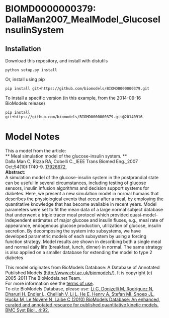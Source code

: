 # BIOMD0000000379: DallaMan2007_MealModel_GlucoseInsulinSystem

## Installation

Download this repository, and install with distutils

`python setup.py install`

Or, install using pip

`pip install git+https://github.com/biomodels/BIOMD0000000379.git`

To install a specific version (in this example, from the 2014-09-16 BioModels release)

`pip install git+https://github.com/biomodels/BIOMD0000000379.git@20140916`


# Model Notes


This a model from the article:  
** Meal simulation model of the glucose-insulin system. **   
Dalla Man C, Rizza RA, Cobelli C._IEEE Trans Biomed Eng._2007
Oct;54(10):1740-9. [ 17926672](http://www.ncbi.nlm.nih.gov/pubmed/17926672),  
**Abstract:**   
A simulation model of the glucose-insulin system in the postprandial state can
be useful in several circumstances, including testing of glucose sensors,
insulin infusion algorithms and decision support systems for diabetes. Here,
we present a new simulation model in normal humans that describes the
physiological events that occur after a meal, by employing the quantitative
knowledge that has become available in recent years. Model parameters were set
to fit the mean data of a large normal subject database that underwent a
triple tracer meal protocol which provided quasi-model-independent estimates
of major glucose and insulin fluxes, e.g., meal rate of appearance, endogenous
glucose production, utilization of glucose, insulin secretion. By decomposing
the system into subsystems, we have developed parametric models of each
subsystem by using a forcing function strategy. Model results are shown in
describing both a single meal and normal daily life (breakfast, lunch, dinner)
in normal. The same strategy is also applied on a smaller database for
extending the model to type 2 diabetes

This model originates from BioModels Database: A Database of Annotated
Published Models (http://www.ebi.ac.uk/biomodels/). It is copyright (c)
2005-2011 The BioModels.net Team.  
For more information see the [terms of
use](http://www.ebi.ac.uk/biomodels/legal.html).  
To cite BioModels Database, please use: [Li C, Donizelli M, Rodriguez N,
Dharuri H, Endler L, Chelliah V, Li L, He E, Henry A, Stefan MI, Snoep JL,
Hucka M, Le Novère N, Laibe C (2010) BioModels Database: An enhanced, curated
and annotated resource for published quantitative kinetic models. BMC Syst
Biol., 4:92.](http://www.ncbi.nlm.nih.gov/pubmed/20587024)


